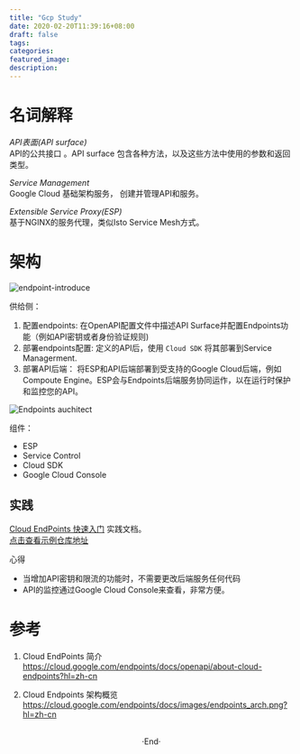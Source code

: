 ```yaml
---
title: "Gcp Study"
date: 2020-02-20T11:39:16+08:00
draft: false
tags: 
categories: 
featured_image: 
description: 
---
```

# 名词解释

*API表面(API surface)*   
API的公共接口 。API surface 包含各种方法，以及这些方法中使用的参数和返回类型。   

*Service Management*   
Google Cloud 基础架构服务， 创建并管理API和服务。  

*Extensible Service Proxy(ESP)*    
基于NGINX的服务代理，类似Isto Service Mesh方式。  

# 架构
![endpoint-introduce](https://cloud.google.com/endpoints/docs/images/endpoints-architecture.png?hl=zh-cn)   

供给侧：

1. 配置endpoints: 在OpenAPI配置文件中描述API Surface并配置Endpoints功能（例如API密钥或者身份验证规则)  
2. 部署endpoints配置: 定义的API后，使用 `Cloud SDK` 将其部署到Service Managerment.  
3. 部署API后端： 将ESP和API后端部署到受支持的Google Cloud后端，例如Compoute Engine。ESP会与Endpoints后端服务协同运作，以在运行时保护和监控您的API。   


![Endpoints auchitect](https://cloud.google.com/endpoints/docs/images/endpoints_arch.png?hl=zh-cn)   

组件： 

- ESP 
- Service Control 
- Cloud SDK
- Google Cloud Console 


## 实践 

[Cloud EndPoints 快速入门](https://cloud.google.com/endpoints/docs/quickstart-endpoints) 实践文档。   
[点击查看示例仓库地址](https://github.com/GoogleCloudPlatform/endpoints-quickstart) 

心得

- 当增加API密钥和限流的功能时，不需要更改后端服务任何代码  
- API的监控通过Google Cloud Console来查看，非常方便。  



# 参考 

1. Cloud EndPoints 简介   
  https://cloud.google.com/endpoints/docs/openapi/about-cloud-endpoints?hl=zh-cn   

2. Cloud Endpoints 架构概览   
  https://cloud.google.com/endpoints/docs/images/endpoints_arch.png?hl=zh-cn    



<br>

<center>  ·End·  </center>
